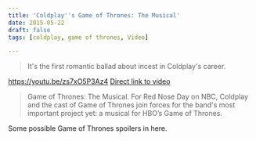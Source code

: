 ```yaml
---
title: 'Coldplay''s Game of Thrones: The Musical'
date: 2015-05-22
draft: false
tags: [coldplay, game of thrones, Video]

---
```


> It's the first romantic ballad about incest in Coldplay's career.

https://youtu.be/zs7xO5P3Az4 [Direct link to video](https://youtu.be/zs7xO5P3Az4)

> Game of Thrones: The Musical. For Red Nose Day on NBC, Coldplay and the cast of Game of Thrones join forces for the band's most important project yet: a musical for HBO’s Game of Thrones.

Some possible Game of Thrones spoilers in here.